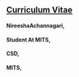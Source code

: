 ##  __<U>Curriculum Vitae</U>__

#### __NireeshaAchannagari,__
#### __Student At MITS,__
#### __CSD,__
#### __MITS,__
